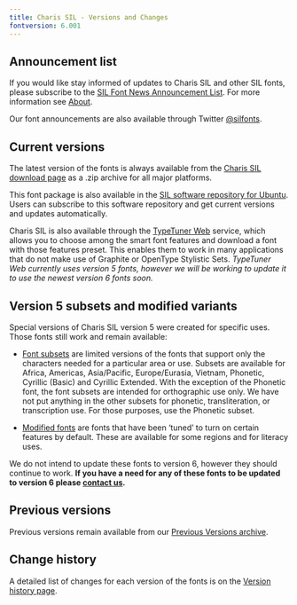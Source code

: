 ```yaml
---
title: Charis SIL - Versions and Changes
fontversion: 6.001
---
```


## Announcement list

If you would like stay informed of updates to Charis SIL and other SIL fonts, please subscribe to the [SIL Font News Announcement List](https://groups.google.com/a/groups.sil.org/forum/#!forum/sil-font-news). For more information see [About](about.md).

Our font announcements are also available through Twitter [@silfonts](http://twitter.com/silfonts).

## Current versions

The latest version of the fonts is always available from the [Charis SIL download page](https://software.sil.org/charis/download/) as a .zip archive for all major platforms.

This font package is also available in the [SIL software repository for Ubuntu](https://packages.sil.org/). Users can subscribe to this software repository and get current versions and updates automatically.

Charis SIL is also available through the [TypeTuner Web](https://scripts.sil.org/ttw/fonts2go.cgi) service, which allows you to choose among the smart font features and download a font with those features preset. This enables them to work in many applications that do not make use of Graphite or OpenType Stylistic Sets. *TypeTuner Web currently uses version 5 fonts, however we will be working to update it to use the newest version 6 fonts soon.*

## Version 5 subsets and modified variants

Special versions of Charis SIL version 5 were created for specific uses. Those fonts still work and remain available:

- [Font subsets](https://software.sil.org/lcgfonts/font-subsets/) are limited versions of the fonts that support only the characters needed for a particular area or use. Subsets are available for Africa, Americas, Asia/Pacific, Europe/Eurasia, Vietnam, Phonetic, Cyrillic (Basic) and Cyrillic Extended. With the exception of the Phonetic font, the font subsets are intended for orthographic use only. We have not put anything in the other subsets for phonetic, transliteration, or transcription use. For those purposes, use the Phonetic subset.

- [Modified fonts](https://software.sil.org/lcgfonts/download/) are fonts that have been ‘tuned’ to turn on certain features by default. These are available for some regions and for literacy uses.

We do not intend to update these fonts to version 6, however they should continue to work. **If you have a need for any of these fonts to be updated to version 6 please [contact us](https://software.sil.org/charis/about/contact/).**

## Previous versions

Previous versions remain available from our [Previous Versions archive](https://software.sil.org/charis/download/previous-versions).

## Change history

A detailed list of changes for each version of the fonts is on the [Version history page](history.md).
